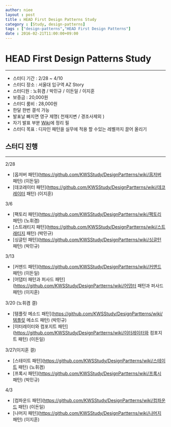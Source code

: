 ```yaml
---
author: niee
layout : post
title : HEAD First Design Patterns Study
category : [Study, design-patterns]
tags : ["design-patterns","HEAD First Design Patterns"]
date : 2016-02-21T11:00:00+09:00
---
```


# HEAD First Design Patterns Study
-----------------------------------------------------
 - 스터디 기간 : 2/28 ~ 4/10
 - 스터디 장소 : 서울대 입구역 AZ Story
 - 스터디원 : 노휘겸 / 박민규 / 이돈일 / 이지훈
 - 보증금 : 20,000원
 - 스터디 룸비 : 28,000원
 - 한달 한번 결석 가능
 - 발표날 빠지면 영구 제명( 천재지변 / 경조사제외 )
 - 자기 발표 부분 [Wiki](https://github.com/KWSStudy/DesignPartterns/wiki)에 정리 필
 - 스터디 목표 : 디자인 패턴을 실무에 적용 할 수있는 레벨까지 끌어 올리기

## 스터디 진행
----------------------------------------------------
2/28

- [옵저버 패턴](https://github.com/KWSStudy/DesignPartterns/wiki/옵저버 패턴) (이돈일)
- [데코레이터 패턴](https://github.com/KWSStudy/DesignPartterns/wiki/데코레이터 패턴) (이지훈)

3/6

- [팩토리 패턴](https://github.com/KWSStudy/DesignPartterns/wiki/팩토리 패턴) (노휘겸)
- [스트래티지 패턴](https://github.com/KWSStudy/DesignPartterns/wiki/스트래티지 패턴) (박민규)
- [싱글턴 패턴](https://github.com/KWSStudy/DesignPartterns/wiki/싱글턴 패턴) (박민규)

3/13

- [커맨드 패턴](https://github.com/KWSStudy/DesignPartterns/wiki/커맨드 패턴) (이돈일)
- [어댑터 패턴과 퍼사드 패턴](https://github.com/KWSStudy/DesignPartterns/wiki/어댑터 패턴과 퍼사드 패턴) (이지훈)

3/20 (노휘겸 결)

- [템플릿 메소드 패턴](https://github.com/KWSStudy/DesignPartterns/wiki/템플릿 메소드 패턴) (박민규)
- [이터레이터와 컴포지트 패턴](https://github.com/KWSStudy/DesignPartterns/wiki/이터레이터와 컴포지트 패턴) (이돈일)

3/27(이지훈 결)

- [스테이트 패턴](https://github.com/KWSStudy/DesignPartterns/wiki/스테이트 패턴) (노휘겸)
- [프록시 패턴](https://github.com/KWSStudy/DesignPartterns/wiki/프록시 패턴) (박민규)

4/3

- [컴파운드 패턴](https://github.com/KWSStudy/DesignPartterns/wiki/컴파운드 패턴) (이돈일)
- [나머지 패턴](https://github.com/KWSStudy/DesignPartterns/wiki/나머지 패턴) (이지훈)
